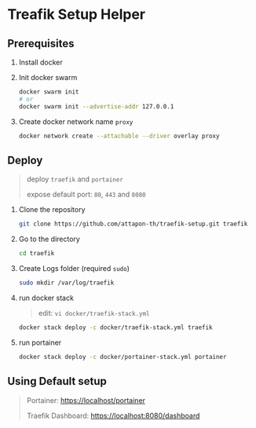 # Treafik Setup Helper

## Prerequisites

1. Install docker

2. Init docker swarm
    ```bash
    docker swarm init
    # or
    docker swarm init --advertise-addr 127.0.0.1
    ```
3. Create docker network name `proxy`

    ```bash
    docker network create --attachable --driver overlay proxy
    ```

## Deploy 

> deploy `traefik` and `portainer`
> 
> expose default port: `80`, `443` and `8080`
> 


1. Clone the repository
    ```bash
    git clone https://github.com/attapon-th/traefik-setup.git traefik
    ```

2. Go to the directory
    ```bash
    cd traefik
    ```

4. Create Logs folder (required `sudo`)
    ```bash
    sudo mkdir /var/log/traefik
    ```

3. run docker stack 

    > edit: `vi docker/traefik-stack.yml`
    > 
    ```bash
    docker stack deploy -c docker/traefik-stack.yml traefik
    ```

4. run portainer

    ```bash
    docker stack deploy -c docker/portainer-stack.yml portainer
    ```


## Using Default setup

>  Portainer: [https://localhost/portainer](https://localhost/portainer)
>
> Traefik Dashboard: [https://localhost:8080/dashboard](https://localhost:8080/dashboard)